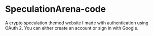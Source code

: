 # SpeculationArena-code
A crypto speculation themed website I made with authentication using OAuth 2. You can either create an account or sign in with Google.
